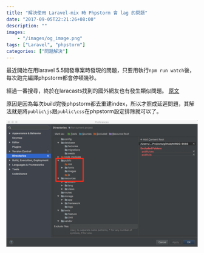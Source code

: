 ```yaml
---
title: "解決使用 Laravel-mix 時 Phpstorm 會 lag 的問題"
date: "2017-09-05T22:21:26+08:00"
description: ""
images:
    - "/images/og_image.png"
tags: ["Laravel", "phpstorm"]
categories: ["問題解決"]
---
```


最近開始在用laravel 5.5開發專案時發現的問題，只要用執行`npm run watch`後，
每次跑完編譯phpstorm都會停頓幾秒。

<!--more-->

經過一番搜尋，終於在laracasts找到的國外網友也有發生類似問題。 
[原文](https://laracasts.com/discuss/channels/javascript/laravel-mix-phpstorm-lag)

原因是因為每次build完後phpstorm都去重建index，所以才照成延遲問題，其解法就是將`public\js`跟`public\css`在phpstorm設定排除就可以了。

![image](/images/2017/2017_09_05_solve_laravel_mix_phpstorm_lag.png)
